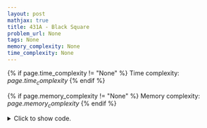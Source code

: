 ```yaml
---
layout: post
mathjax: true
title: 431A - Black Square
problem_url: None
tags: None
memory_complexity: None
time_complexity: None
---
```




{% if page.time_complexity != "None" %}
Time complexity: ${{ page.time_complexity }}$
{% endif %}

{% if page.memory_complexity != "None" %}
Memory complexity: ${{ page.memory_complexity }}$
{% endif %}

<details>
<summary>
<p style="display:inline">Click to show code.</p>
</summary>
```cpp
{% raw %}
using namespace std;
using vi = vector<int>;
int main(void)
{
    int ans = 0;
    vi cost(4, 0);
    string s;
    for (auto &x : cost)
        cin >> x;
    cin >> s;
    for (auto c : s)
        ans += cost[c - '0' - 1];
    cout << ans << endl;
    return 0;
}

{% endraw %}
```
</details>

